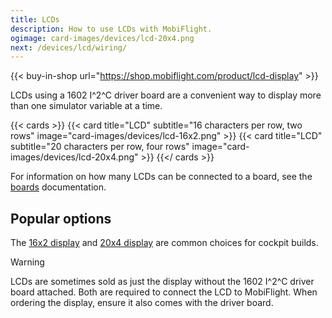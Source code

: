 ```yaml
---
title: LCDs
description: How to use LCDs with MobiFlight.
ogimage: card-images/devices/lcd-20x4.png
next: /devices/lcd/wiring/
---
```


{{< buy-in-shop url="https://shop.mobiflight.com/product/lcd-display" >}}

LCDs using a 1602 I^2^C driver board are a convenient way to display more than one simulator variable at a time.

{{< cards >}}
{{< card title="LCD" subtitle="16 characters per row, two rows" image="card-images/devices/lcd-16x2.png" >}}
{{< card title="LCD" subtitle="20 characters per row, four rows" image="card-images/devices/lcd-20x4.png" >}}
{{</ cards >}}

For information on how many LCDs can be connected to a board, see the [boards](/boards/) documentation.

## Popular options

The [16x2 display](https://shop.mobiflight.com/product/lcd-display) and [20x4 display](https://www.amazon.com/s?k=lcd+hd44780+20x4) are common choices for cockpit builds.

> [!WARNING]
> LCDs are sometimes sold as just the display without the 1602 I^2^C driver board attached. Both are required to connect the LCD to MobiFlight. When ordering the display, ensure it also comes with the driver board.
